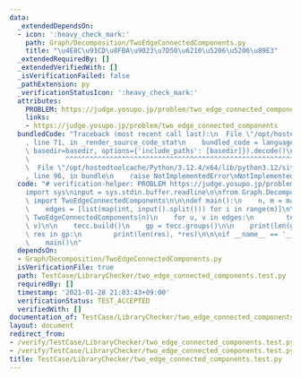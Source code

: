 ```yaml
---
data:
  _extendedDependsOn:
  - icon: ':heavy_check_mark:'
    path: Graph/Decomposition/TwoEdgeConnectedComponents.py
    title: "\u4E8C\u91CD\u8FBA\u9023\u7D50\u6210\u5206\u5206\u89E3"
  _extendedRequiredBy: []
  _extendedVerifiedWith: []
  _isVerificationFailed: false
  _pathExtension: py
  _verificationStatusIcon: ':heavy_check_mark:'
  attributes:
    PROBLEM: https://judge.yosupo.jp/problem/two_edge_connected_components
    links:
    - https://judge.yosupo.jp/problem/two_edge_connected_components
  bundledCode: "Traceback (most recent call last):\n  File \"/opt/hostedtoolcache/Python/3.12.4/x64/lib/python3.12/site-packages/onlinejudge_verify/documentation/build.py\"\
    , line 71, in _render_source_code_stat\n    bundled_code = language.bundle(stat.path,\
    \ basedir=basedir, options={'include_paths': [basedir]}).decode()\n          \
    \         ^^^^^^^^^^^^^^^^^^^^^^^^^^^^^^^^^^^^^^^^^^^^^^^^^^^^^^^^^^^^^^^^^^^^^^^^^^^^^^^^^\n\
    \  File \"/opt/hostedtoolcache/Python/3.12.4/x64/lib/python3.12/site-packages/onlinejudge_verify/languages/python.py\"\
    , line 96, in bundle\n    raise NotImplementedError\nNotImplementedError\n"
  code: "# verification-helper: PROBLEM https://judge.yosupo.jp/problem/two_edge_connected_components\n\
    import sys\ninput = sys.stdin.buffer.readline\n\nfrom Graph.Decomposition.TwoEdgeConnectedComponents\
    \ import TwoEdgeConnectedComponents\n\n\ndef main():\n    n, m = map(int, input().split())\n\
    \    edges = [list(map(int, input().split())) for i in range(m)]\n\n    tecc =\
    \ TwoEdgeConnectedComponents(n)\n    for u, v in edges:\n        tecc.add_edge(u,\
    \ v)\n\n    tecc.build()\n    gp = tecc.groups()\n\n    print(len(gp))\n    for\
    \ res in gp:\n        print(len(res), *res)\n\n\nif __name__ == '__main__':\n\
    \    main()\n"
  dependsOn:
  - Graph/Decomposition/TwoEdgeConnectedComponents.py
  isVerificationFile: true
  path: TestCase/LibraryChecker/two_edge_connected_components.test.py
  requiredBy: []
  timestamp: '2021-01-28 21:03:43+09:00'
  verificationStatus: TEST_ACCEPTED
  verifiedWith: []
documentation_of: TestCase/LibraryChecker/two_edge_connected_components.test.py
layout: document
redirect_from:
- /verify/TestCase/LibraryChecker/two_edge_connected_components.test.py
- /verify/TestCase/LibraryChecker/two_edge_connected_components.test.py.html
title: TestCase/LibraryChecker/two_edge_connected_components.test.py
---
```

